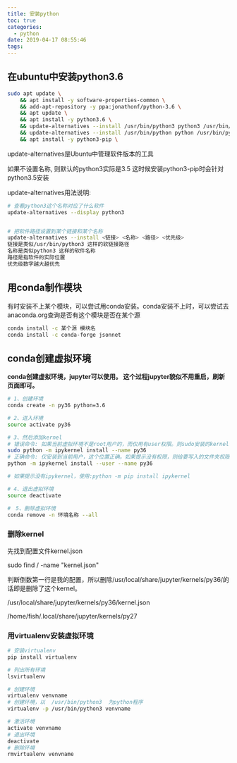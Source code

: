 ```yaml
---
title: 安装python
toc: true
categories:
  - python
date: 2019-04-17 08:55:46
tags:
---
```








## 在ubuntu中安装python3.6

```bash
sudo apt update \
    && apt install -y software-properties-common \
    && add-apt-repository -y ppa:jonathonf/python-3.6 \
    && apt update \
    && apt install -y python3.6 \  
    && update-alternatives --install /usr/bin/python3 python3 /usr/bin/python3.6 100 \ 
    && update-alternatives --install /usr/bin/python python /usr/bin/python3.6 100 \ 
    && apt install -y python3-pip \

```

update-alternatives是Ubuntu中管理软件版本的工具

如果不设置名称, 则默认的python3实际是3.5 这时候安装python3-pip时会针对python3.5安装

update-alternatives用法说明:

```bash
# 查看python3这个名称对应了什么软件
update-alternatives --display python3 


# 把软件路径设置到某个链接和某个名称
update-alternatives --install <链接> <名称> <路径> <优先级>
链接是类似/usr/bin/python3 这样的软链接路径
名称是类似python3 这样的软件名称
路径是指软件的实际位置
优先级数字越大越优先
```




## 用conda制作模块

有时安装不上某个模块，可以尝试用conda安装。conda安装不上时，可以尝试去anaconda.org查询是否有这个模块是否在某个源

```bash
conda install -c 某个源 模块名
conda install -c conda-forge jsonnet
```





## conda创建虚拟环境

**conda创建虚拟环境，jupyter可以使用。 这个过程jupyter貌似不用重启，刷新页面即可。**

```bash
# 1、创建环境
conda create -n py36 python=3.6

# 2、进入环境
source activate py36

# 3、然后添加kernel
# 错误命令: 如果当前虚拟环境不是root用户的，而仅用有user权限。则sudo安装的kernel位置不会是当前虚拟环境的位置。
sudo python -m ipykernel install --name py36 
# 正确命令: 仅安装到当前用户，这个位置正确。如果提示没有权限，则给要写入的文件夹权限。
python -m ipykernel install --user --name py36 

# 如果提示没有ipykernel，使用:python -m pip install ipykernel

# 4、退出虚拟环境
source deactivate

#　5、删除虚拟环境
conda remove -n 环境名称 --all
```



### 删除kernel

先找到配置文件kernel.json

sudo find / -name "kernel.json"

判断倒数第一行是我的配置，所以删除/usr/local/share/jupyter/kernels/py36/的话即是删除了这个kernel。

/usr/local/share/jupyter/kernels/py36/kernel.json

/home/fish/.local/share/jupyter/kernels/py27



### 用virtualenv安装虚拟环境

```bash
# 安装virtualenv
pip install virtualenv

# 列出所有环境
lsvirtualenv

# 创建环境
virtualenv venvname
# 创建环境，以  /usr/bin/python3  为python程序
virtualenv -p /usr/bin/python3 venvname

# 激活环境
activate venvname
# 退出环境
deactivate
# 删除环境
rmvirtualenv venvname　
```